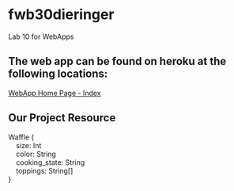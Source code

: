 # fwb30dieringer
Lab 10 for WebApps

The web app can be found on heroku at the following locations:
---

[WebApp Home Page - Index](https://fwb30dieringer.herokuapp.com/)

Our Project Resource
---
Waffle {\
&nbsp;&nbsp;&nbsp; size: Int\
&nbsp;&nbsp;&nbsp; color: String\
&nbsp;&nbsp;&nbsp; cooking_state: String\
&nbsp;&nbsp;&nbsp; toppings: String[]\
}

